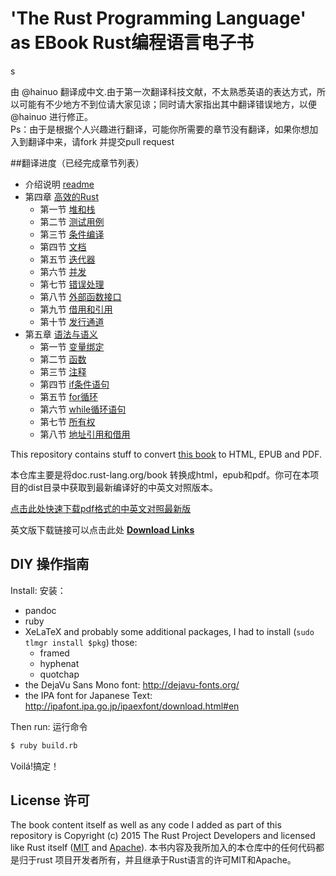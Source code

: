 # 'The Rust Programming Language' as EBook Rust编程语言电子书
  s

由 @hainuo 翻译成中文.由于第一次翻译科技文献，不太熟悉英语的表达方式，所以可能有不少地方不到位请大家见谅；同时请大家指出其中翻译错误地方，以便 @hainuo 进行修正。  
Ps：由于是根据个人兴趣进行翻译，可能你所需要的章节没有翻译，如果你想加入到翻译中来，请fork 并提交pull request

##翻译进度（已经完成章节列表）
+ 介绍说明 [readme](src/readme.nmd)
+ 第四章  [高效的Rust](src/effective-rust.md)
  - 第一节  [堆和栈](src/the-stack-and-the-heap.md)
  - 第二节  [测试用例](src/testing.md)
  - 第三节  [条件编译](src/conditional-compilation.md)
  - 第四节  [文档](src/documentation.md)
  - 第五节  [迭代器](src/iterators.md)
  - 第六节  [并发](src/concurrency.md)
  - 第七节  [错误处理](src/error-handling.md)
  - 第八节  [外部函数接口](src/ffi.md)
  - 第九节  [借用和引用](src/borrow-and-asref.md)
  - 第十节  [发行通道](src/release-channels.md)
+ 第五章 [语法与语义](src/syntax-and-semantics.md)
  - 第一节  [变量绑定](src/variable-bindings.md)
  - 第二节  [函数](src/functions.md)
  - 第三节  [注释](src/comments.md)
  - 第四节  [if条件语句](src/if.md)
  - 第五节  [for循环](src/for-loops.md)
  - 第六节  [while循环语句](src/while-loops.md)
  - 第七节  [所有权](src/ownership.md)
  - 第八节  [地址引用和借用](references-and-borrowing.md)
  
This repository contains stuff to convert [this book](http://doc.rust-lang.org/book/) to HTML, EPUB and PDF.

本仓库主要是将doc.rust-lang.org/book 转换成html，epub和pdf。你可在本项目的dist目录中获取到最新编译好的中英文对照版本。

[点击此处快速下载pdf格式的中英文对照最新版](dist/trpl-2015-05-15-a4.pdf)

英文版下载链接可以点击此处
**[Download Links](http://killercup.github.io/trpl-ebook/)**

## DIY  操作指南

Install: 安装：

- pandoc
- ruby
- XeLaTeX and probably some additional packages, I had to install (`sudo tlmgr install $pkg`) those:
    + framed
    + hyphenat
    + quotchap
- the DejaVu Sans Mono font: http://dejavu-fonts.org/
- the IPA font for Japanese Text: http://ipafont.ipa.go.jp/ipaexfont/download.html#en

Then run: 运行命令

```sh
$ ruby build.rb
```

Voilá!搞定！

## License  许可

The book content itself as well as any code I added as part of this repository is Copyright (c) 2015 The Rust Project Developers and licensed like Rust itself ([MIT](https://github.com/rust-lang/rust/blob/master/LICENSE-MIT) and [Apache](https://github.com/rust-lang/rust/blob/master/LICENSE-APACHE)).
本书内容及我所加入的本仓库中的任何代码都是归于rust 项目开发者所有，并且继承于Rust语言的许可MIT和Apache。
